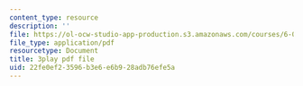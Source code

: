```yaml
---
content_type: resource
description: ''
file: https://ol-ocw-studio-app-production.s3.amazonaws.com/courses/6-01sc-introduction-to-electrical-engineering-and-computer-science-i-spring-2011/22fe0ef23596b3e6e6b928adb76efe5a_FANl3evX0FQ.pdf
file_type: application/pdf
resourcetype: Document
title: 3play pdf file
uid: 22fe0ef2-3596-b3e6-e6b9-28adb76efe5a
---
```

